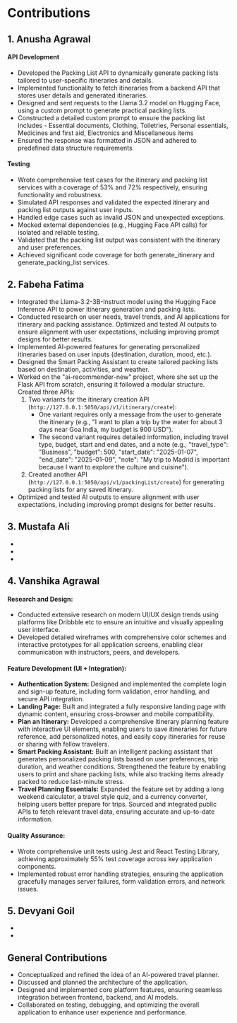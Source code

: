 # Contributions

## 1. Anusha Agrawal

#### API Development
- Developed the Packing List API to dynamically generate packing lists tailored to user-specific itineraries and details.
- Implemented functionality to fetch itineraries from a backend API that stores user details and generated itineraries.
- Designed and sent requests to the Llama 3.2 model on Hugging Face, using a custom prompt to generate practical packing lists.
- Constructed a detailed custom prompt to ensure the packing list includes - Essential documents, Clothing, Toiletries, Personal essentials, Medicines and first aid, Electronics and Miscellaneous items
- Ensured the response was formatted in JSON and adhered to predefined data structure requirements
  
#### Testing
- Wrote comprehensive test cases for the itinerary and packing list services with a coverage of 53% and 72% respectively, ensuring functionality and robustness.
- Simulated API responses and validated the expected itinerary and packing list outputs against user inputs.
- Handled edge cases such as invalid JSON and unexpected exceptions.
- Mocked external dependencies (e.g., Hugging Face API calls) for isolated and reliable testing.
- Validated that the packing list output was consistent with the itinerary and user preferences.
- Achieved significant code coverage for both generate_itinerary and generate_packing_list services.


## 2. Fabeha Fatima

- Integrated the Llama-3.2-3B-Instruct model using the Hugging Face Inference API to power itinerary generation and packing lists.
- Conducted research on user needs, travel trends, and AI applications for itinerary and packing assistance. Optimized and tested AI outputs to ensure alignment with user expectations, including improving prompt designs for better results.
- Implemented AI-powered features for generating personalized itineraries based on user inputs (destination, duration, mood, etc.).
- Designed the Smart Packing Assistant to create tailored packing lists based on destination, activities, and weather.
- Worked on the "ai-recommender-new" project, where she set up the Flask API from scratch, ensuring it followed a modular structure. Created three APIs:
  1. Two variants for the itinerary creation API (`http://127.0.0.1:5050/api/v1/itinerary/create`):
     - One variant requires only a message from the user to generate the itinerary (e.g., "I want to plan a trip by the water for about 3 days near Goa India, my budget is 900 USD").
     - The second variant requires detailed information, including travel type, budget, start and end dates, and a note (e.g., "travel_type": "Business", "budget": 500, "start_date": "2025-01-07", "end_date": "2025-01-09", "note": "My trip to Madrid is important because I want to explore the culture and cuisine").
  2. Created another API (`http://127.0.0.1:5050/api/v1/packingList/create`) for generating packing lists for any saved itinerary.
- Optimized and tested AI outputs to ensure alignment with user expectations, including improving prompt designs for better results.

## 3. Mustafa Ali

- 
- 
- 

## 4. Vanshika Agrawal


#### Research and Design: 
- Conducted extensive research on modern UI/UX design trends using platforms like Dribbble etc to ensure an intuitive and visually appealing user interface.
- Developed detailed wireframes with comprehensive color schemes and interactive prototypes for all application screens, enabling clear communication with instructors, peers, and developers.

#### Feature Development (UI + Integration):
- **Authentication System:** Designed and implemented the complete login and sign-up feature, including form validation, error handling, and secure API integration.
- **Landing Page:** Built and integrated a fully responsive landing page with dynamic content, ensuring cross-browser and mobile compatibility.
- **Plan an Itinerary:** Developed a comprehensive itinerary planning feature with interactive UI elements, enabling users to save itineraries for future reference, add personalized notes, and easily copy itineraries for reuse or sharing with fellow travelers.
- **Smart Packing Assistant:** Built an intelligent packing assistant that generates personalized packing lists based on user preferences, trip duration, and weather conditions. Strengthened the feature by enabling users to print and share packing lists, while also tracking items already packed to reduce last-minute stress.
- **Travel Planning Essentials:** Expanded the feature set by adding a long weekend calculator, a travel style quiz, and a currency converter, helping users better prepare for trips. Sourced and integrated public APIs to fetch relevant travel data, ensuring accurate and up-to-date information.


#### Quality Assurance:
- Wrote comprehensive unit tests using Jest and React Testing Library, achieving approximately 55% test coverage across key application components.
- Implemented robust error handling strategies, ensuring the application gracefully manages server failures, form validation errors, and network issues.

## 5. Devyani Goil

- 
- 

## General Contributions

- Conceptualized and refined the idea of an AI-powered travel planner.
- Discussed and planned the architecture of the application.
- Designed and implemented core platform features, ensuring seamless integration between frontend, backend, and AI models.
- Collaborated on testing, debugging, and optimizing the overall application to enhance user experience and performance.
